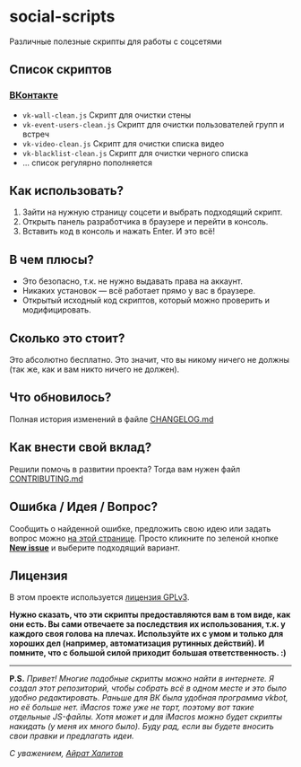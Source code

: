 # social-scripts
Различные полезные скрипты для работы с соцсетями

## Список скриптов

### [ВКонтакте](https://github.com/AiratHalitov/social-scripts/tree/master/vk) 
* `vk-wall-clean.js` Скрипт для очистки стены
* `vk-event-users-clean.js` Скрипт для очистки пользователей групп и встреч
* `vk-video-clean.js` Скрипт для очистки списка видео
* `vk-blacklist-clean.js` Скрипт для очистки черного списка
* ... список регулярно пополняется

## Как использовать?
1. Зайти на нужную страницу соцсети и выбрать подходящий скрипт.
1. Открыть панель разработчика в браузере и перейти в консоль.
1. Вставить код в консоль и нажать Enter. И это всё! 

## В чем плюсы?
* Это безопасно, т.к. не нужно выдавать права на аккаунт.
* Никаких установок — всё работает прямо у вас в браузере.
* Открытый исходный код скриптов, который можно проверить и модифицировать.

## Сколько это стоит?
Это абсолютно бесплатно. Это значит, что вы никому ничего не должны (так же, как и вам никто ничего не должен).

## Что обновилось?
Полная история изменений в файле [CHANGELOG.md](https://github.com/AiratHalitov/social-scripts/blob/master/CHANGELOG.md)

## Как внести свой вклад?
Решили помочь в развитии проекта? Тогда вам нужен файл [CONTRIBUTING.md](https://github.com/AiratHalitov/social-scripts/blob/master/CONTRIBUTING.md)

## Ошибка / Идея / Вопрос?
Сообщить о найденной ошибке, предложить свою идею или задать вопрос можно [на этой странице](https://github.com/AiratHalitov/social-scripts/issues). Просто кликните по зеленой кнопке **[New issue](https://github.com/AiratHalitov/social-scripts/issues/new/choose)** и выберите подходящий вариант.

## Лицензия
В этом проекте используется [лицензия GPLv3](https://github.com/AiratHalitov/social-scripts/blob/master/LICENSE).

**Нужно сказать, что эти скрипты предоставляются вам в том виде, как они есть. Вы сами отвечаете за последствия их использования, т.к. у каждого своя голова на плечах. Используйте их с умом и только для хороших дел (например, автоматизация рутинных действий). И помните, что с большой силой приходит большая ответственность. :)**

---

**P.S.** _Привет! Многие подобные скрипты можно найти в интернете. Я создал этот репозиторий, чтобы собрать всё в одном месте и это было удобно редактировать. Раньше для ВК была удобная программа vkbot, но её больше нет. iMacros тоже уже не торт, поэтому вот такие отдельные JS-файлы. Хотя может и для iMacros можно будет скрипты накидать (у меня их много было). 
Буду рад, если вы будете вносить свои правки и предлагать идеи._

_С уважением, [Айрат Халитов](https://github.com/AiratHalitov)_
